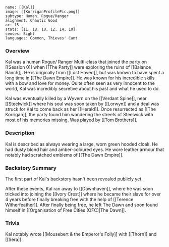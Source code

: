 ```statblock
name: [[Kal]]
image: [[KorriganProfilePic.png]]
subtype: Human, Rogue/Ranger
alignment: Chaotic Good
ac: 15
stats: [11, 18, 10, 12, 14, 10]
senses: Sight
languages: Common, Thieves' Cant
```

### Overview
Kal was a human Rogue/ Ranger Multi-class that joined the party on [[Session 0]] when [[The Party]] were exploring the ruins of [[Balance Ranch]]. He is originally from [[Lost Haven]], but was known to have spent a long time in [[The Dawn Empire]]. He was known for his incredible skills with a bow and love for money. Quite often seen as very innocent to the world, Kal was incredibly secretive about his past and what he used to do. 

Kal was eventually killed by a Wyvern on the [[Verdant Spine]], near [[Steelwick]] where his soul was soon taken by [[Lorwyn]] and a deal was struck for Kal to come back as her [[Herald]]. Once resurrected as [[The Korrigan]], the party found him wandering the streets of Steelwick with most of his memories missing. Was played by [[Tom Brothers]].

### Description
Kal is described as always wearing a large, worn green hooded cloak. He had dusty blond hair and amber-coloured eyes. He wore leather armour that notably had scratched emblems of [[The Dawn Empire]]. 

### Backstory Summary
The first part of Kal's backstory hasn't been revealed publicly yet. 

After these events, Kal ran away to [[Dawnhaven]], where he was soon tricked into joining the [[Ivory Crest]] where he became their slave for over 4 years before finally breaking free with the help of [[Terence Witherfeather]]. After finally being free, he left The Dawn and soon found himself in [[Organisation of Free Cities (OFC)|The Dawn]].

### Trivia
Kal notably wrote [[Mousebert & the Emperor's Folly]] with [[Thorn]] and [[Sera]].
